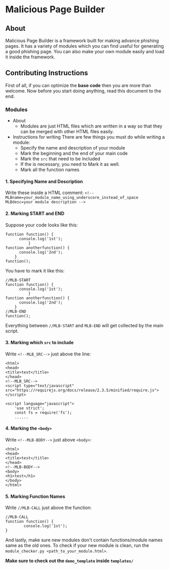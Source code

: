 # Malicious Page Builder
## About
Malicious Page Builder is a framework built for making advance phishing pages.
It has a variety of modules which you can find useful for generating a good phishing page.
You can also make your own module easily and load it inside the framework.

## Contributing Instructions

First of all, if you can optimize the **base code** then you are more than welcome.
Now before you start doing anything, read this document to the end.

### Modules
* About
    * Modules are just HTML files which are written in a way so that they can be merged with other HTML files easily.
* Instructions for writing
  There are few things you must do while writing a module:
    * Specify the name and description of your module
    * Mark the beginning and the end of your main code
    * Mark the `src` that need to be included
    * If the <body> is necessary, you need to Mark it as well.
    * Mark all the function names
#### 1. Specifying Name and Description
  Write these inside a HTML comment: `<!--
MLBname=your_module_name_using_underscore_instead_of_space
MLBdesc=your module description
-->`
#### 2. Marking START and END
  Suppose your code looks like this:
  ```
  function function() {
        console.log('1st');
			}
  function anotherfunction() {
        console.log('2nd');
      }
  function();
  ```
  You have to mark it like this:
  ```
  //MLB-START
  function function() {
        console.log('1st');
			}
  function anotherfunction() {
        console.log('2nd');
      }
  //MLB-END
  function();
  ```
  Everything between `//MLB-START` and `MLB-END` will get collected by the main script.
#### 3. Marking which `src` to include
  Write `<!--MLB_SRC-->` just above the line:
```
<html>
<head>
<title>test</title>
</head>
<!--MLB_SRC-->
<script type="text/javascript" src="https://requirejs.org/docs/release/2.3.5/minified/require.js"></script>

<script language="javascript">
	'use strict';
	const fs = require('fs');
	......
```
#### 4. Marking the `<body>`
Write `<!--MLB-BODY-->` just above `<body>`:
```
<html>
<head>
<title>test</title>
</head>
<!--MLB-BODY-->
<body>
<h1>test</h1>
</body>
</html>
```
#### 5. Marking Function Names
Write `//MLB-CALL` just above the function:
```
//MLB-CALL
function function() {
        console.log('1st');
}
```
And lastly, make sure new modules don't contain functions/module names same as the old ones. To check if your new module is clean, run the `module_checker.py <path_to_your_module.html>`.

**Make sure to check out the `demo_template` inside `templates/`**
